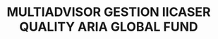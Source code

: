 ---
layout: fund
title: MULTIADVISOR GESTION IICASER QUALITY ARIA GLOBAL FUND
isin: ES0164691034
---